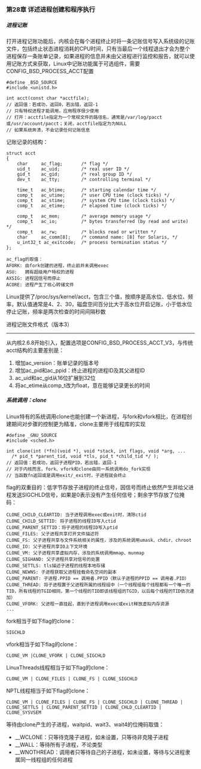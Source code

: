### 第28章 详述进程创建和程序执行

##### 进程记账

打开进程记账功能后，内核会在每个进程终止时将一条记账信号写入系统级的记账文件，包括终止状态进程消耗的CPU时间，只有当最后一个线程退出才会为整个进程保存一条账单记录，如果进程的信息并未由父进程进行监控和报告，就可以使用记账方式来获取，Linux中记账功能属于可选组件，需要CONFIG_BSD_PROCESS_ACCT配置

```
#define _BSD_SOURCE
#include <unistd.h>

int acct(const char *acctfile);
// 返回值：若成功，返回0，若出错，返回-1
// 只有特权进程才能调用，应用程序很少使用
// 打开：acctfile指定为一个常规文件的路径名，通常是/var/log/pacct或/usr/account/pacct；关闭，acctfile指定为为NULL
// 如果系统奔溃，不会记录任何记账信息
```

记账记录的结构：

```
struct acct
{
    char     ac_flag;       /* flag */                   
    uid_t    ac_uid;        /* real user ID */
    gid_t    ac_gid;        /* real group ID */
    dev_t    ac_tty;        /* controlling terminal */
    
    time_t   ac_btime;      /* starting calendar time */
    comp_t   ac_utime;      /* user CPU time (clock ticks) */
    comp_t   ac_stime;      /* system CPU time (clock ticks) */
    comp_t   ac_etime;      /* elapsed time (clock ticks) */
    
    comp_t   ac_mem;        /* average memory usage */
    comp_t   ac_io;         /* bytes transferred (by read and write) */
    comp_t   ac_rw;         /* blocks read or written */
    char     ac_comm[8];    /* command name: [8] for Solaris, */
    u_int32_t ac_exitcode;  /* process termination status */
};

ac_flag的取值：
AFORK: 由fork创建的进程，终止前并未调用exec
ASU:   拥有超级用户特权的进程
AXSIG: 进程因信号而停止
ACORE: 进程产生了核心转储文件
```

Linux提供了/proc/sys/kernel/acct，包含三个值，按顺序是高水位、低水位、频率，默认值通常是4、2、30，磁盘空间百分比大于高水位开启记账，小于低水位停止记账，频率是两次检查的时间间隔秒数

进程记账文件格式（版本3）

---

从内核2.6.8开始引入，配置选项是CONFIG_BSD_PROCESS_ACCT_V3，与传统acct结构的主要差别是：

1. 增加ac_version：账单记录的版本号
2. 增加ac_pid和ac_ppid：终止进程的进程ID及其父进程ID
3. ac_uid和ac_gid从16位扩展到32位
4. 将ac_etime从comp_t改为float，意在能够记录更长的时间

##### 系统调用：clone

Linux特有的系统调用clone也能创建一个新进程，与fork和vfork相比，在进程创建期间对步骤的控制更为精准，clone主要用于线程库的实现

```
#define _GNU_SOURCE
#include <sched.h>

int clone(int (*fn)(void *), void *stack, int flags, void *arg, ...
  /* pid_t *parent_tid, void *tls, pid_t *child_tid */ );
// 返回值：若成功，返回子进程PID，若出错，返回-1  
// 对于内核而言，fork、vfork和clone由同一系统调用do_fork实现
// 当函数fn返回或是调用exit/_exit时，子进程就会终止
```

flag的双重目的：低字节存放子进程的终止信号，因信号而终止依然产生并给父进程发送SIGCHLD信号，如果是0表示没有产生任何信号；剩余字节存放了位掩码：

```
CLONE_CHILD_CLEARTID: 当子进程调用exec或exit时，清除ctid
CLONE_CHILD_SETTID: 将子进程的线程ID写入ctid
CLONE_PARENT_SETTID：将子进程的线程ID写入ptid
CLONE_FILES: 父子进程共享打开文件描述符
CLONE_FS: 父子进程共享与文件系统相关的属性，涉及的系统调用umask、chdir、chroot
CLONE_IO: 父子进程共享IO上下文环境
CLONE_VM: 父子进程共享虚拟内存，涉及的系统调用mmap、munmap
CLONE_SIGHAND: 父子进程共享对信号的处置
CLONE_SETTLS: tls描述子进程的线程本地存储
CLONE_NEWNS: 子进程获取父进程挂载命名空间的副本
CLONE_PARENT: 子进程.PPID == 调用者.PPID（默认子进程的PPID == 调用者.PID）
CLONE_THREAD: 将子进程置于父进程所属的线程组中（一个线程组每个线程都有一个唯一的TID，所有线程的TGID相同，第一个线程的TID即该线程组的TGID，以后每个线程的TID依次递加）
CLONE_VFORK: 父进程一直挂起，直到子进程调用exec或exit释放虚拟内存资源
...
```

fork相当于如下flag的clone：

```
SIGCHLD
```

vfork相当于如下flag的clone：

```
CLONE_VM |CLONE_VFORK | CLONE_SIGCHLD 
```

LinuxThreads线程相当于如下flag的clone：

```
CLONE_VM | CLONE_FILES | CLONE_FS | CLONE_SIGCHLD 
```

NPTL线程相当于如下flag的clone：

```
CLONE_VM | CLONE_FILES | CLONE_FS | CLONE_SIGCHLD | CLONE_THREAD | CLONE_SETTLS | CLONE_PARENT_SETTID | CLONE_CHLD_CLEARTID | CLONE_SYSVSEM
```

等待由clone产生的子进程，waitpid、wait3、wait4的位掩码取值：

* __WCLONE：只等待克隆子进程，如未设置，只等待非克隆子进程
* __WALL：等待所有子进程，不论类型
* __WNOTHREAD：调用者只等待自己的子进程，如未设置，等待与父进程隶属同一线程组的任何进程

